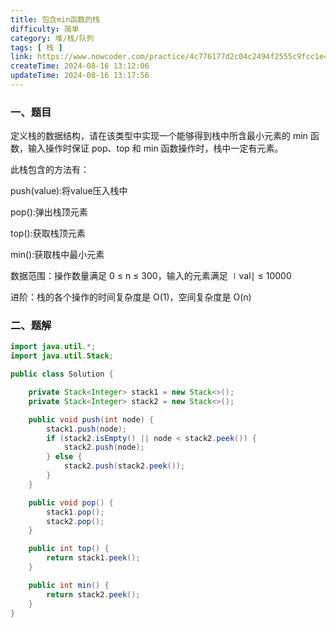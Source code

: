 ```yaml
---
title: 包含min函数的栈
difficulty: 简单
category: 堆/栈/队列
tags: [ 栈 ]
link: https://www.nowcoder.com/practice/4c776177d2c04c2494f2555c9fcc1e49
createTime: 2024-08-16 13:12:06
updateTime: 2024-08-16 13:17:56
---
```


### 一、题目

定义栈的数据结构，请在该类型中实现一个能够得到栈中所含最小元素的 min 函数，输入操作时保证 pop、top 和 min 函数操作时，栈中一定有元素。

此栈包含的方法有：

push(value):将value压入栈中

pop():弹出栈顶元素

top():获取栈顶元素

min():获取栈中最小元素

数据范围：操作数量满足 0 ≤ n ≤ 300，输入的元素满足 ∣val∣ ≤ 10000

进阶：栈的各个操作的时间复杂度是 O(1)，空间复杂度是 O(n)

### 二、题解

```java
import java.util.*;
import java.util.Stack;

public class Solution {

    private Stack<Integer> stack1 = new Stack<>();
    private Stack<Integer> stack2 = new Stack<>();

    public void push(int node) {
        stack1.push(node);
        if (stack2.isEmpty() || node < stack2.peek()) {
            stack2.push(node);
        } else {
            stack2.push(stack2.peek());
        }
    }

    public void pop() {
        stack1.pop();
        stack2.pop();
    }

    public int top() {
        return stack1.peek();
    }

    public int min() {
        return stack2.peek();
    }
}
```